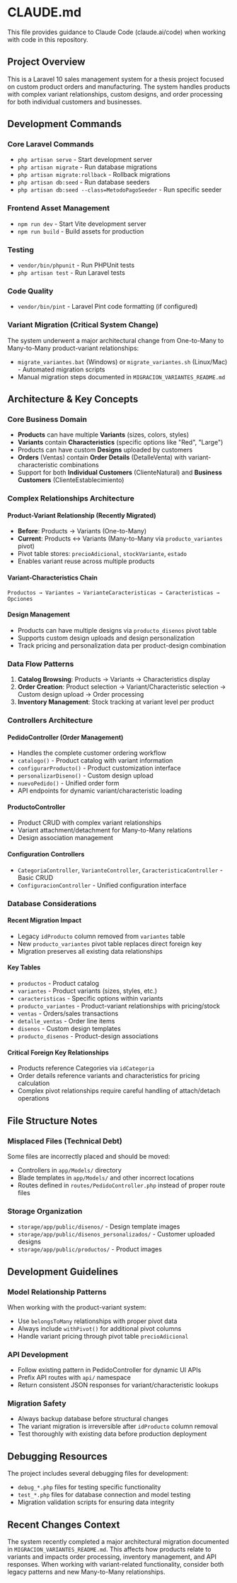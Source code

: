 # CLAUDE.md

This file provides guidance to Claude Code (claude.ai/code) when working with code in this repository.

## Project Overview

This is a Laravel 10 sales management system for a thesis project focused on custom product orders and manufacturing. The system handles products with complex variant relationships, custom designs, and order processing for both individual customers and businesses.

## Development Commands

### Core Laravel Commands
- `php artisan serve` - Start development server
- `php artisan migrate` - Run database migrations  
- `php artisan migrate:rollback` - Rollback migrations
- `php artisan db:seed` - Run database seeders
- `php artisan db:seed --class=MetodoPagoSeeder` - Run specific seeder

### Frontend Asset Management
- `npm run dev` - Start Vite development server
- `npm run build` - Build assets for production

### Testing
- `vendor/bin/phpunit` - Run PHPUnit tests
- `php artisan test` - Run Laravel tests

### Code Quality  
- `vendor/bin/pint` - Laravel Pint code formatting (if configured)

### Variant Migration (Critical System Change)
The system underwent a major architectural change from One-to-Many to Many-to-Many product-variant relationships:
- `migrate_variantes.bat` (Windows) or `migrate_variantes.sh` (Linux/Mac) - Automated migration scripts
- Manual migration steps documented in `MIGRACION_VARIANTES_README.md`

## Architecture & Key Concepts

### Core Business Domain
- **Products** can have multiple **Variants** (sizes, colors, styles)
- **Variants** contain **Characteristics** (specific options like "Red", "Large")
- Products can have custom **Designs** uploaded by customers
- **Orders** (Ventas) contain **Order Details** (DetalleVenta) with variant-characteristic combinations
- Support for both **Individual Customers** (ClienteNatural) and **Business Customers** (ClienteEstablecimiento)

### Complex Relationships Architecture

#### Product-Variant Relationship (Recently Migrated)
- **Before**: Products → Variants (One-to-Many)
- **Current**: Products ↔ Variants (Many-to-Many via `producto_variantes` pivot)
- Pivot table stores: `precioAdicional`, `stockVariante`, `estado`
- Enables variant reuse across multiple products

#### Variant-Characteristics Chain
```
Productos → Variantes → VarianteCaracteristicas → Caracteristicas → Opciones
```

#### Design Management
- Products can have multiple designs via `producto_disenos` pivot table
- Supports custom design uploads and design personalization
- Track pricing and personalization data per product-design combination

### Data Flow Patterns
1. **Catalog Browsing**: Products → Variants → Characteristics display
2. **Order Creation**: Product selection → Variant/Characteristic selection → Custom design upload → Order processing
3. **Inventory Management**: Stock tracking at variant level per product

### Controllers Architecture

#### PedidoController (Order Management)
- Handles the complete customer ordering workflow
- `catalogo()` - Product catalog with variant information
- `configurarProducto()` - Product customization interface  
- `personalizarDiseno()` - Custom design upload
- `nuevoPedido()` - Unified order form
- API endpoints for dynamic variant/characteristic loading

#### ProductoController
- Product CRUD with complex variant relationships
- Variant attachment/detachment for Many-to-Many relations
- Design association management

#### Configuration Controllers
- `CategoriaController`, `VarianteController`, `CaracteristicaController` - Basic CRUD
- `ConfiguracionController` - Unified configuration interface

### Database Considerations

#### Recent Migration Impact
- Legacy `idProducto` column removed from `variantes` table
- New `producto_variantes` pivot table replaces direct foreign key
- Migration preserves all existing data relationships

#### Key Tables
- `productos` - Product catalog
- `variantes` - Product variants (sizes, styles, etc.)
- `caracteristicas` - Specific options within variants  
- `producto_variantes` - Product-variant relationships with pricing/stock
- `ventas` - Orders/sales transactions
- `detalle_ventas` - Order line items
- `disenos` - Custom design templates
- `producto_disenos` - Product-design associations

#### Critical Foreign Key Relationships
- Products reference Categories via `idCategoria`
- Order details reference variants and characteristics for pricing calculation
- Complex pivot relationships require careful handling of attach/detach operations

## File Structure Notes

### Misplaced Files (Technical Debt)
Some files are incorrectly placed and should be moved:
- Controllers in `app/Models/` directory
- Blade templates in `app/Models/` and other incorrect locations
- Routes defined in `routes/PedidoController.php` instead of proper route files

### Storage Organization
- `storage/app/public/disenos/` - Design template images
- `storage/app/public/disenos_personalizados/` - Customer uploaded designs
- `storage/app/public/productos/` - Product images

## Development Guidelines

### Model Relationship Patterns
When working with the product-variant system:
- Use `belongsToMany` relationships with proper pivot data
- Always include `withPivot()` for additional pivot columns
- Handle variant pricing through pivot table `precioAdicional`

### API Development
- Follow existing pattern in PedidoController for dynamic UI APIs
- Prefix API routes with `api/` namespace
- Return consistent JSON responses for variant/characteristic lookups

### Migration Safety
- Always backup database before structural changes
- The variant migration is irreversible after `idProducto` column removal
- Test thoroughly with existing data before production deployment

## Debugging Resources

The project includes several debugging files for development:
- `debug_*.php` files for testing specific functionality
- `test_*.php` files for database connection and model testing
- Migration validation scripts for ensuring data integrity

## Recent Changes Context

The system recently completed a major architectural migration documented in `MIGRACION_VARIANTES_README.md`. This affects how products relate to variants and impacts order processing, inventory management, and API responses. When working with variant-related functionality, consider both legacy patterns and new Many-to-Many relationships.